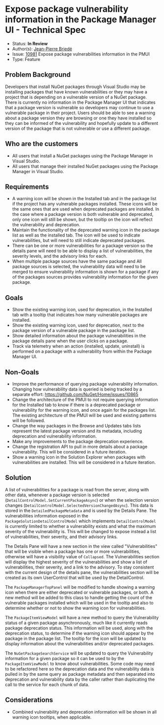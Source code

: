# Expose package vulnerability information in the Package Manager UI - Technical Spec

* Status: **In Review**
* Author(s): [Jean-Pierre Briedé](https://github.com/jebriede)
* Issue: [10981](https://github.com/NuGet/Home/issues/10981) Expose package vulnerabilities information in the PMUI
* Type: Feature

## Problem Background

Developers that install NuGet packages through Visual Studio may be installing packages that have known vulnerabilities or they may have a project that is depending on a vulnerable version of a NuGet package. There is currently no information in the Package Manager UI that indicates that a package version is vulnerable so developers may continue to use a vulnerable package in their project. Users should be able to see a warning about a package version they are browsing or one they have installed so they can be informed of the vulnerability and hopefully update to a different version of the package that is not vulnerable or use a different package.

## Who are the customers

* All users that install a NuGet packages using the Package Manager in Visual Studio.
* All users that manage their installed NuGet packages using the Package Manager in Visual Studio.

## Requirements

* A warning icon will be shown in the Installed tab and in the package list if the project has any vulnerable packages installed. These icons will be the same ones that are used when deprecated packages are installed. In the case where a package version is both vulnerable and deprecated, only one icon will still be shown, but the tooltip on the icon will reflect the vulnerability and deprecation.
* Maintain the functionality of the deprecated warning icon in the package list as well as the installed tab. The icon will be used to indicate vulnerabilities, but will need to still indicate deprecated packages.
* There can be one or more vulnerabilities for a package version so the details pane will need to be able to display a list of vulnerabilities, the severity levels, and the advisory links for each.
* When multiple package sources have the same package and All package sources is selected, the vulnerability data will need to be merged to ensure vulnerability information is shown for a package if any of the packages sources provides vulnerability information for the given package.

## Goals

* Show the existing warning icon, used for deprecation, in the Installed tab with a tooltip that indicates how many vulnerable packages are installed.
* Show the existing warning icon, used for deprecation, next to the package version of a vulnerable package in the package list.
* Show detailed information about the package vulnerabilities in the package details pane when the user clicks on a package.
* Track via telemetry when an action (installed, update, uninstall) is performed on a package with a vulnerability from within the Package Manager UI.

## Non-Goals

* Improve the performance of querying package vulnerability information. Changing how vulnerability data is queried is being tracked by a separate effort: https://github.com/NuGet/Home/issues/10865
* Change the architecture of the PMUI to not require querying information for the Installed tab to know if there is a deprecated package or vulnerability for the warning icon, and once again for the packages list. The existing architecture of the PMUI will be used and existing patterns will be followed.
* Change the way packages in the Browse and Updates tabs lists represent the latest package version and its metadata, including deprecation and vulnerability information.
* Make any improvements to the package deprecation experience.
* Change the registration API to pull in more details about a package vulnerability. This will be considered in a future iteration.
* Show a warning icon in the Solution Explorer when packages with vulnerabilities are installed. This will be considered in a future iteration.

## Solution

A list of vulnerabilities for a package is read from the server, along with other data, whenever a package version is selected (`DetailControlModel.SetCurrentPackageAsync`) or when the selection version changes (`DetailControlModel.SelectedVersionChangedAsync`). This data is stored in the `DetailedPackageMetadata` and is used by the Details Pane. The vulnerabilities information exposed in the `PackageSolutionDetailControlModel` which implements `DetailControlModel` is currently limited to whether a vulnerability exists and what the maximum severity of the vulnerability is. This will be changed to expose instead a list of vulnerabilities, their severity, and their advisory links.

The Details Pane will have a new section in the view called "Vulnerabilities" that will be visible when a package has one or more vulnerabilities, otherwise will have a visibility value of `Collapsed`. The Vulnerabilities section will display the highest severity of the vulnerabilities and show a list of vulnerabilities, their severity, and a link to the advisory. To stay consistent with the current design of the details pane, the vulnerabilities section will be created as its own UserControl that will be used by the DetailControl.

The `PackageManagerTopPanel` will be modified to handle showing a warning icon when there are either deprecated or vulnerable packages, or both. A new method will be added to this class to handle getting the count of the vulnerable packages installed which will be used in the tooltip and also to determine whether or not to show the warning icon for vulnerabilities.

The `PackageItemViewModel` will have a new method to query the Vulnerability status of a given package asynchronously, much like it currently reads package deprecation status. This information will be used, along with the deprecation status, to determine if the warning icon should appear by the package in the package list. The tooltip for the icon will be updated to display information about the vulnerabilities and/or deprecated packages.

The `NuGetPackageSearchService` will be updated to query the Vulnerability information for a given package so it can be used to by the `PackageItemViewModel` to know about vulnerabilities. Some code may need to be refactored here so the deprecation data and the vulnerability data is pulled in by the same query as package metadata and then separated into deprecation and vulnerability data by the caller rather than duplicating the call to the service for each chunk of data.

## Considerations

* Combined vulnerability and deprecation information will be shown in all warning icon tooltips, when applicable.